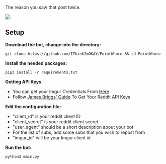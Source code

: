 The reason you saw that post twice.

![](https://i.imgur.com/dMfIQQT.png)

## Setup

**Download the bot, change into the directory:**

    git clone https://github.com/IThinkImOKAY/PointWhore && cd PointWhore

**Install the needed packages:**

    pip3 install -r requirements.txt

**Getting API Keys**

- You can get your Imgur Credentials From [Here](https://api.imgur.com/oauth2/addclient)
- Follow [James Briggs' Guide](https://towardsdatascience.com/how-to-use-the-reddit-api-in-python-5e05ddfd1e5c) To Get Your Reddit API Keys

**Edit the configuration file:**

- "client_id" is your reddit client ID
- "client_secret" is your reddit client secret
- "user_agent" should be a short description about your bot
- For the list of subs, add some subs that you wish to repost from
- "imgur_id" will be your Imgur client id

**Run the bot:**

    python3 main.py
